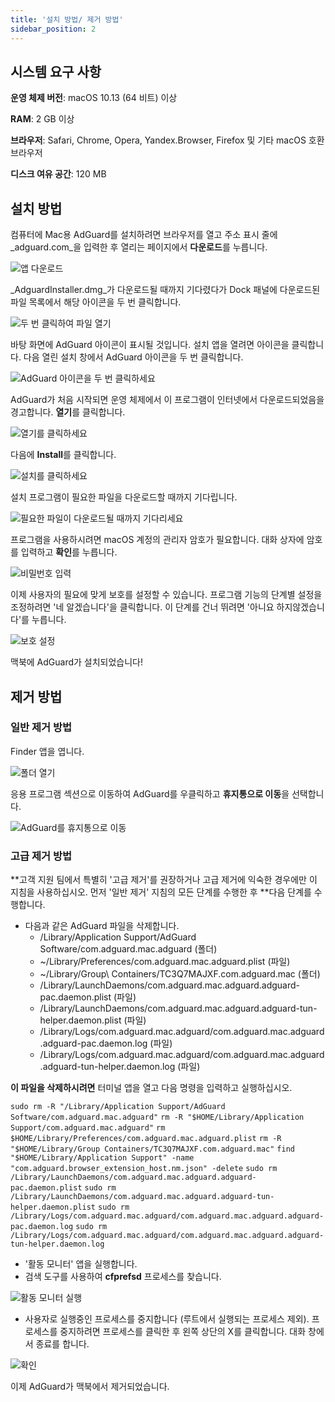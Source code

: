 ```yaml
---
title: '설치 방법/ 제거 방법'
sidebar_position: 2
---
```


## 시스템 요구 사항

**운영 체제 버전**: macOS 10.13 (64 비트) 이상

**RAM**: 2 GB 이상

**브라우저**: Safari, Chrome, Opera, Yandex.Browser, Firefox 및 기타 macOS 호환 브라우저

**디스크 여유 공간**: 120 MB

## 설치 방법

컴퓨터에 Mac용 AdGuard를 설치하려면 브라우저를 열고 주소 표시 줄에 _adguard.com_을 입력한 후 열리는 페이지에서 **다운로드**를 누릅니다.

![앱 다운로드](https://cdn.adguard.com/content/kb/ad_blocker/mac/1.jpg)

_AdguardInstaller.dmg_가 다운로드될 때까지 기다렸다가 Dock 패널에 다운로드된 파일 목록에서 해당 아이콘을 두 번 클릭합니다.

![두 번 클릭하여 파일 열기](https://cdn.adguard.com/content/kb/ad_blocker/mac/installation_open_the_file.jpg)

바탕 화면에 AdGuard 아이콘이 표시될 것입니다. 설치 앱을 열려면 아이콘을 클릭합니다. 다음 열린 설치 창에서 AdGuard 아이콘을 두 번 클릭합니다.

![AdGuard 아이콘을 두 번 클릭하세요](https://cdn.adguard.com/content/kb/ad_blocker/mac/3.jpg)

AdGuard가 처음 시작되면 운영 체제에서 이 프로그램이 인터넷에서 다운로드되었음을 경고합니다. **열기**를 클릭합니다.

![열기를 클릭하세요](https://cdn.adguard.com/content/kb/ad_blocker/mac/4.jpg)

다음에 **Install**를 클릭합니다.

![설치를 클릭하세요](https://cdn.adguard.com/public/Adguard/kb/installation/Mac/en/5.png)

설치 프로그램이 필요한 파일을 다운로드할 때까지 기다립니다.

![필요한 파일이 다운로드될 때까지 기다리세요](https://cdn.adguard.com/content/kb/ad_blocker/mac/6.jpg)

프로그램을 사용하시려면 macOS 계정의 관리자 암호가 필요합니다. 대화 상자에 암호를 입력하고 **확인**를 누릅니다.

![비밀번호 입력](https://cdn.adguard.com/content/kb/ad_blocker/mac/7.jpg)

이제 사용자의 필요에 맞게 보호를 설정할 수 있습니다. 프로그램 기능의 단계별 설정을 조정하려면 '네 알겠습니다'을 클릭합니다. 이 단계를 건너 뛰려면 '아니요 하지않겠습니다'를 누릅니다.

![보호 설정](https://cdn.adguard.com/content/kb/ad_blocker/mac/installation-wizard.jpg)

맥북에 AdGuard가 설치되었습니다!

## 제거 방법

### 일반 제거 방법
Finder 앱을 엽니다.

![폴더 열기](https://cdn.adguard.com/public/Adguard/En/Articles/howtodelete/finder.png)

응용 프로그램 섹션으로 이동하여 AdGuard를 우클릭하고 **휴지통으로 이동**을 선택합니다.

![AdGuard를 휴지통으로 이동](https://cdn.adguard.com/content/kb/ad_blocker/mac/11.jpg)

### 고급 제거 방법

**고객 지원 팀에서 특별히 '고급 제거'를 권장하거나 고급 제거에 익숙한 경우에만 이 지침을 사용하십시오. 먼저 '일반 제거' 지침의 모든 단계를 수행한 후 **다음 단계를 수행합니다.

* 다음과 같은 AdGuard 파일을 삭제합니다.
    * /Library/Application Support/AdGuard Software/com.adguard.mac.adguard (폴더)
    * ~/Library/Preferences/com.adguard.mac.adguard.plist (파일)
    * ~/Library/Group\ Containers/TC3Q7MAJXF.com.adguard.mac (폴더)
    * /Library/LaunchDaemons/com.adguard.mac.adguard.adguard-pac.daemon.plist (파일)
    * /Library/LaunchDaemons/com.adguard.mac.adguard.adguard-tun-helper.daemon.plist (파일)
    * /Library/Logs/com.adguard.mac.adguard/com.adguard.mac.adguard.adguard-pac.daemon.log (파일)
    * /Library/Logs/com.adguard.mac.adguard/com.adguard.mac.adguard.adguard-tun-helper.daemon.log (파일)

**이 파일을 삭제하시려면** 터미널 앱을 열고 다음 명령을 입력하고 실행하십시오.

`sudo rm -R "/Library/Application Support/AdGuard Software/com.adguard.mac.adguard"` `rm -R "$HOME/Library/Application Support/com.adguard.mac.adguard"` `rm $HOME/Library/Preferences/com.adguard.mac.adguard.plist` `rm -R "$HOME/Library/Group Containers/TC3Q7MAJXF.com.adguard.mac"` `find "$HOME/Library/Application Support" -name "com.adguard.browser_extension_host.nm.json" -delete` `sudo rm /Library/LaunchDaemons/com.adguard.mac.adguard.adguard-pac.daemon.plist` `sudo rm /Library/LaunchDaemons/com.adguard.mac.adguard.adguard-tun-helper.daemon.plist` `sudo rm /Library/Logs/com.adguard.mac.adguard/com.adguard.mac.adguard.adguard-pac.daemon.log` `sudo rm /Library/Logs/com.adguard.mac.adguard/com.adguard.mac.adguard.adguard-tun-helper.daemon.log`

* '활동 모니터' 앱을 실행합니다.
* 검색 도구를 사용하여 **cfprefsd** 프로세스를 찾습니다.

![활동 모니터 실행](https://cdn.adguard.com/content/kb/ad_blocker/mac/22.jpg)

* 사용자로 실행중인 프로세스를 중지합니다 (루트에서 실행되는 프로세스 제외). 프로세스를 중지하려면 프로세스를 클릭한 후 왼쪽 상단의 X를 클릭합니다. 대화 창에서 종료를 합니다.

![확인](https://cdn.adguard.com/content/kb/ad_blocker/mac/33.jpg)

이제 AdGuard가 맥북에서 제거되었습니다.
